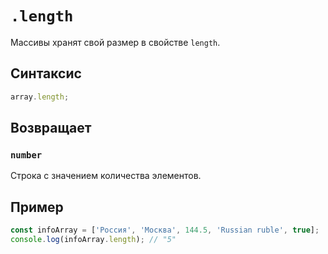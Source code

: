 # `.length`

Массивы хранят свой размер в свойстве `length`.

## Синтаксис

```js
array.length;
```

## Возвращает

### `number`

Строка с значением количества элементов.

## Пример

```js
const infoArray = ['Россия', 'Москва', 144.5, 'Russian ruble', true];
console.log(infoArray.length); // "5"
```
